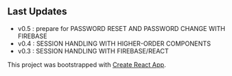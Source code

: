 ## Last Updates
 * v0.5 : prepare for PASSWORD RESET AND PASSWORD CHANGE WITH FIREBASE
 * v0.4 : SESSION HANDLING WITH HIGHER-ORDER COMPONENTS
 * v0.3 : SESSION HANDLING WITH FIREBASE/REACT

This project was bootstrapped with [Create React App](https://github.com/facebook/create-react-app).
